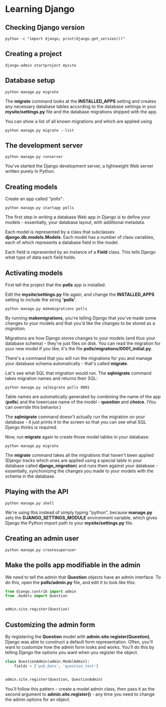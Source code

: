 # Learning Django

## Checking Django version
```
python -c "import django; print(django.get_version())"
```

## Creating a project
```
django-admin startproject mysite
```

## Database setup
```
python manage.py migrate
```
The **migrate** command looks at the **INSTALLED_APPS** setting and creates any necessary database tables according to the database settings in your **mysite/settings.py** file and the database migrations shipped with the app.

You can show a list of all known migrations and which are applied using
```
python manage.py migrate --list
```

## The development server
```
python manage.py runserver
```
You've started the Django development server, a lightweight Web server written purely in Python.

## Creating models
Create an app called "polls":
```
python manage.py startapp polls
```
The first step in writing a database Web app in Django is to define your models - essentially, your database layout, with additional metadata.

Each model is represented by a class that subclasses **django.db.models.Models**. Each model has a number of class variables, each of which represents a database field in the model.

Each field is represented by an instance of a **Field** class. This tells Django what type of data each field holds.

## Activating models
First tell the project that the **polls** app is installed.

Edit the **mysite/settings.py** file again, and change the **INSTALLED_APPS** setting to include the string **'polls'**.

```
python manage.py makemigrations polls
```
By running **makemigrations**, you're telling Django that you've made some changes to your models and that you'd like the changes to be stored as a *migration*.

Migrations are how Django stores changes to your models (and thus your database schema) - they're just files on disk. You can read the migration for your new model if you like; it's the file **polls/migrations/0001_initial.py**.

There's a command that you will run the migrations for you and manage your database schema automatically - that's called **migrate**.

Let's see what SQL that migration would run. The **sqlmigrate** command takes migration names and returns their SQL:
```
python manage.py sqlmigrate polls 0001
```
Table names are automatically generated by combining the name of the app (**polls**) and the lowercase name of the model - **question** and **choice**. (You can override this behavior.)

The **sqlmigrate** command doesn't actually run the migration on your database - it just prints it to the screen so that you can see what SQL Django thinks is required.

Now, run **migrate** again to create those model tables in your database:
```
python manage.py migrate
```
The **migrate** command takes all the migrations that haven't been applied (Django tracks which ones are applied using a special table in your database called **django_migration**) and runs them against your database - essentially, synchonizing the changes you made to your models with the schema in the database.

## Playing with the API
```
python manage.py shell
```
We're using this instead of simply typing "python", because **manage.py** sets the **DJANGO_SETTINGS_MODULE** environment variable, which gives Django the Python import path to your **mysite/settings.py** file.

## Creating an admin user
```
python manage.py createsuperuser
```

## Make the polls app modifiable in the admin
We need to tell the admin that **Question** objects have an admin interface. To do this, open the **polls/admin.py** file, and edit it to look like this:
```python
from django.contrib import admin
from .models import Question


admin.site.register(Question)
```

## Customizing the admin form
By registering the **Question** model with **admin.site.register(Question)**, Django was able to construct a default form representation. Often, you'll want to customize how the admin form looks and works. You'll do this by telling Django the options you want when you register the object.
```python
class QuestionAdmin(admin.ModelAdmin):
	fields = ['pub_date', 'question_text']


admin.site.register(Question, QuestionAdmin)
```
You'll follow this pattern - create a model admin class, then pass it as the second argument to **admin.site.register()** - any time you need to change the admin options for an object.
